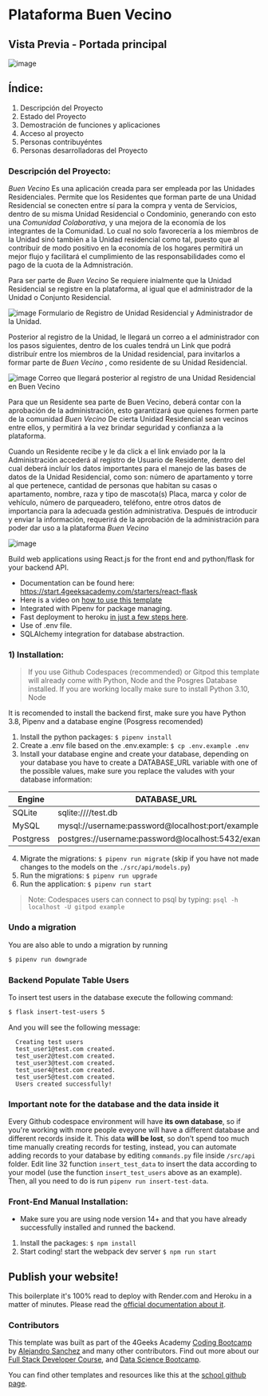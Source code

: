# Plataforma Buen Vecino


## Vista Previa - Portada principal


![image](https://github.com/linamaria126/Buen-Vecino/assets/66230572/f3e3ef76-52c5-410e-b285-28d341256279)






## Índice:

1. Descripción del Proyecto
2. Estado del Proyecto
3. Demostración de funciones y aplicaciones
4. Acceso al proyecto
5. Personas contribuyéntes
6. Personas desarrolladoras del Proyecto

### Descripción del Proyecto:

*Buen Vecino* Es una aplicación creada para ser empleada por las Unidades Residenciales. Permite que los Residentes que forman parte de una Unidad Residencial se conecten entre sí para la compra y venta de Servicios, dentro de su misma Unidad Residencial o Condominio, generando con esto una *Comunidad Colaborativa*, y una mejora de la economía de los integrantes de la Comunidad. Lo cual no solo favorecería a los miembros de la Unidad  sinó también a la Unidad residencial como tal, puesto que al contribuír de modo positivo en la economía de los hogares permitirá un mejor flujo y  facilitará  el cumplimiento de las responsabilidades como el pago de la cuota de la Admnistración. 

Para ser parte de *Buen Vecino* Se requiere inialmente que la Unidad Residencial se registre en la plataforma, al igual que el administrador de la Unidad o Conjunto Residencial. 

![image](https://github.com/linamaria126/Buen-Vecino/assets/66230572/97859994-6c73-4ad4-aa70-3d15304bf789)
Formulario de Registro de Unidad Residencial y Administrador de la Unidad.


Posterior al registro de la Unidad, le llegará un correo a el administrador con los pasos siguientes, dentro de los cuales tendrá un Link que podrá  distribuír entre los miembros de la Unidad residencial, para invitarlos a formar parte de *Buen Vecino* , como residente de su Unidad Residencial. 

![image](https://github.com/linamaria126/Buen-Vecino/assets/66230572/562b5a4a-daae-4a6c-882e-c982f03d31a0)
Correo que llegará posterior al registro de una Unidad Residencial en Buen Vecino

Para que un Residente sea parte de Buen Vecino, deberá contar con la aprobación de la administración, esto garantizará que quienes formen parte de la comunidad *Buen Vecino* De cierta Unidad Residencial sean vecinos entre ellos, y permitirá a la vez brindar seguridad y confianza a la plataforma.

Cuando un Residente recibe y le da click a el link enviado por la la Administración accederá al registro de Usuario de Residente, dentro del cual deberá incluír los datos importantes para el manejo de las bases de datos de la Unidad Residencial, como son: número de apartamento y torre al que pertenece, cantidad de personas que habitan su casas o apartamento, nombre, raza y tipo de mascota(s) Placa, marca y color de vehículo, número de parqueadero, teléfono, entre otros datos de importancia para la adecuada gestión administrativa. Después de introducir y enviar la información, requerirá de la aprobación de la administración para poder dar uso a la plataforma *Buen Vecino* 

![image](https://github.com/linamaria126/Buen-Vecino/assets/66230572/a3560fea-3aff-46dc-a254-f1448bc83464)



Build web applications using React.js for the front end and python/flask for your backend API.

- Documentation can be found here: https://start.4geeksacademy.com/starters/react-flask
- Here is a video on [how to use this template](https://www.loom.com/share/f37c6838b3f1496c95111e515e83dd9b)
- Integrated with Pipenv for package managing.
- Fast deployment to heroku [in just a few steps here](https://start.4geeksacademy.com/backend/deploy-heroku-posgres).
- Use of .env file.
- SQLAlchemy integration for database abstraction.

### 1) Installation:

> If you use Github Codespaces (recommended) or Gitpod this template will already come with Python, Node and the Posgres Database installed. If you are working locally make sure to install Python 3.10, Node 

It is recomended to install the backend first, make sure you have Python 3.8, Pipenv and a database engine (Posgress recomended)

1. Install the python packages: `$ pipenv install`
2. Create a .env file based on the .env.example: `$ cp .env.example .env`
3. Install your database engine and create your database, depending on your database you have to create a DATABASE_URL variable with one of the possible values, make sure you replace the valudes with your database information:

| Engine    | DATABASE_URL                                        |
| --------- | --------------------------------------------------- |
| SQLite    | sqlite:////test.db                                  |
| MySQL     | mysql://username:password@localhost:port/example    |
| Postgress | postgres://username:password@localhost:5432/example |

4. Migrate the migrations: `$ pipenv run migrate` (skip if you have not made changes to the models on the `./src/api/models.py`)
5. Run the migrations: `$ pipenv run upgrade`
6. Run the application: `$ pipenv run start`

> Note: Codespaces users can connect to psql by typing: `psql -h localhost -U gitpod example`

### Undo a migration

You are also able to undo a migration by running

```sh
$ pipenv run downgrade
```

### Backend Populate Table Users

To insert test users in the database execute the following command:

```sh
$ flask insert-test-users 5
```

And you will see the following message:

```
  Creating test users
  test_user1@test.com created.
  test_user2@test.com created.
  test_user3@test.com created.
  test_user4@test.com created.
  test_user5@test.com created.
  Users created successfully!
```

### **Important note for the database and the data inside it**

Every Github codespace environment will have **its own database**, so if you're working with more people eveyone will have a different database and different records inside it. This data **will be lost**, so don't spend too much time manually creating records for testing, instead, you can automate adding records to your database by editing ```commands.py``` file inside ```/src/api``` folder. Edit line 32 function ```insert_test_data``` to insert the data according to your model (use the function ```insert_test_users``` above as an example). Then, all you need to do is run ```pipenv run insert-test-data```.

### Front-End Manual Installation:

-   Make sure you are using node version 14+ and that you have already successfully installed and runned the backend.

1. Install the packages: `$ npm install`
2. Start coding! start the webpack dev server `$ npm run start`

## Publish your website!

This boilerplate it's 100% read to deploy with Render.com and Heroku in a matter of minutes. Please read the [official documentation about it](https://start.4geeksacademy.com/deploy).

### Contributors

This template was built as part of the 4Geeks Academy [Coding Bootcamp](https://4geeksacademy.com/us/coding-bootcamp) by [Alejandro Sanchez](https://twitter.com/alesanchezr) and many other contributors. Find out more about our [Full Stack Developer Course](https://4geeksacademy.com/us/coding-bootcamps/part-time-full-stack-developer), and [Data Science Bootcamp](https://4geeksacademy.com/us/coding-bootcamps/datascience-machine-learning).

You can find other templates and resources like this at the [school github page](https://github.com/4geeksacademy/).




